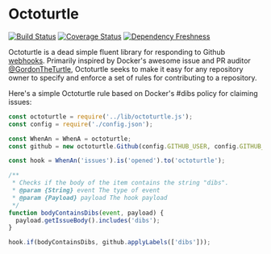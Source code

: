 # Octoturtle

[![Build Status](https://travis-ci.org/AndrewGuenther/octoturtle.svg?branch=master)](https://travis-ci.org/AndrewGuenther/octoturtle)
[![Coverage Status](https://coveralls.io/repos/github/AndrewGuenther/octoturtle/badge.svg?branch=master)](https://coveralls.io/github/AndrewGuenther/octoturtle?branch=master)
[![Dependency Freshness](https://david-dm.org/AndrewGuenther/octoturtle.svg)]()

Octoturtle is a dead simple fluent library for responding to Github
[webhooks][1]. Primarily inspired by Docker's awesome issue and PR auditor
[@GordonTheTurtle][2], Octoturtle seeks to make it easy for any repository owner to
specify and enforce a set of rules for contributing to a repository.

Here's a simple Octoturtle rule based on Docker's #dibs policy for claiming
issues:
```javascript
const octoturtle = require('../lib/octoturtle.js');
const config = require('./config.json');

const WhenAn = WhenA = octoturtle;
const github = new octoturtle.Github(config.GITHUB_USER, config.GITHUB_TOKEN);

const hook = WhenAn('issues').is('opened').to('octoturtle');

/**
 * Checks if the body of the item contains the string "dibs".
 * @param {String} event The type of event
 * @param {Payload} payload The hook payload
 */
function bodyContainsDibs(event, payload) {
  payload.getIssueBody().includes('dibs');
}

hook.if(bodyContainsDibs, github.applyLabels(['dibs']));
```

[1]: https://developer.github.com/webhooks/
[2]: https://www.github.com/GordonTheTurtle
[3]: https://www.github.com/Docker
